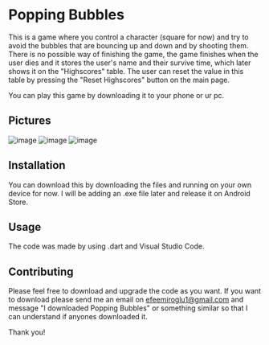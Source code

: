 # Popping Bubbles

This is a game where you control a character (square for now) and try to avoid the bubbles that are bouncing up and down and by shooting them. There is no possible way of finishing the game, the game finishes when the user dies and it stores the user's name and their survive time, which later shows it on the "Highscores" table. The user can reset the value in this table by pressing the "Reset Highscores" button on the main page.

You can play this game by downloading it to your phone or ur pc.

## Pictures

![image](https://user-images.githubusercontent.com/113240805/213368502-5553c715-43ba-4fc8-8421-346b6a873510.png)              ![image](https://user-images.githubusercontent.com/113240805/213368596-ced354ab-1855-427d-a2ef-a3a356a08b9f.png) ![image](https://user-images.githubusercontent.com/113240805/213368632-02e0730b-92fc-4a35-aba9-0958ab69399d.png)




## Installation

You can download this by downloading the files and running on your own device for now. I will be adding an .exe 
file later and release it on Android Store.


## Usage

The code was made by using .dart and Visual Studio Code.

## Contributing

Please feel free to download and upgrade the code as you want. If you want to download please send me an email on efeemiroglu1@gmail.com and message "I downloaded Popping Bubbles" or something similar so that I can understand if anyones downloaded it. 

Thank you!
